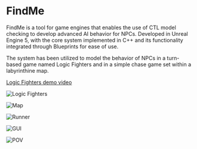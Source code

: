 # FindMe
FindMe is a tool for game engines that enables the use of CTL model checking to develop advanced AI behavior for NPCs.
Developed in Unreal Engine 5, with the core system implemented in C++ and its functionality integrated through Blueprints for ease of use.

The system has been utilized to model the behavior of NPCs in a turn-based game named Logic Fighters and in a simple chase game set within a labyrinthine map.

[Logic Fighters demo video](https://youtu.be/S6BNATnkXI0)

![Logic Fighters](https://i.imgur.com/kfcFnDW.jpeg)

![Map](https://i.imgur.com/S6Yh2kp.png)

![Runner](https://i.imgur.com/WQdr26P.png)

![GUI](https://i.imgur.com/obeuQ5u.jpeg)

![POV](https://i.imgur.com/dQfvtQH.jpeg)
